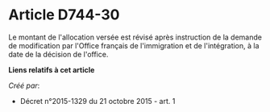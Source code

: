 # Article D744-30

Le montant de l'allocation versée est révisé après instruction de la demande de modification par l'Office français de
l'immigration et de l'intégration, à la date de la décision de l'office.

**Liens relatifs à cet article**

_Créé par_:

  - Décret n°2015-1329 du 21 octobre 2015 - art. 1
